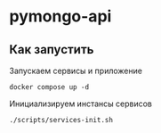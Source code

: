 # pymongo-api

## Как запустить

Запускаем сервисы и приложение

```shell
docker compose up -d
```

Инициализируем инстансы сервисов

```shell
./scripts/services-init.sh
```

